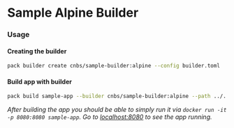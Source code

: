 # Sample Alpine Builder

### Usage

#### Creating the builder

```bash
pack builder create cnbs/sample-builder:alpine --config builder.toml
```

#### Build app with builder

```bash
pack build sample-app --builder cnbs/sample-builder:alpine --path ../../apps/java-maven/
```

_After building the app you should be able to simply run it via `docker run -it -p 8080:8080 sample-app`.
Go to [localhost:8080](http://localhost:8080) to see the app running._
